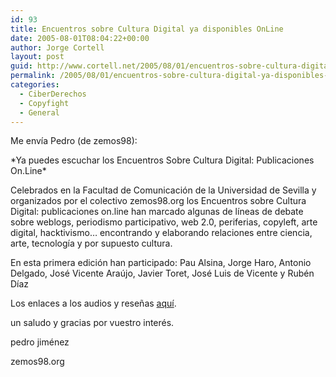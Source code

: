 ```yaml
---
id: 93
title: Encuentros sobre Cultura Digital ya disponibles OnLine
date: 2005-08-01T08:04:22+00:00
author: Jorge Cortell
layout: post
guid: http://www.cortell.net/2005/08/01/encuentros-sobre-cultura-digital-ya-disponibles-online/
permalink: /2005/08/01/encuentros-sobre-cultura-digital-ya-disponibles-online/
categories:
  - CiberDerechos
  - Copyfight
  - General
---
```

Me enví­a Pedro (de zemos98):

\*Ya puedes escuchar los Encuentros Sobre Cultura Digital: Publicaciones On.Line\*

Celebrados en la Facultad de Comunicación de la Universidad de Sevilla y organizados por el colectivo zemos98.org los Encuentros sobre Cultura Digital: publicaciones on.line han marcado algunas de lí­neas de debate sobre weblogs, periodismo participativo, web 2.0, periferias, copyleft, arte digital, hacktivismo&#8230; encontrando y elaborando relaciones entre ciencia, arte, tecnologí­a y por supuesto cultura.

En esta primera edición han participado: Pau Alsina, Jorge Haro, Antonio Delgado, José Vicente Araújo, Javier Toret, José Luis de Vicente y Rubén Dí­az

Los enlaces a los audios y reseñas [aquí­](http://www.zemos98.org/spip/article.php3?id_article=136).

un saludo y gracias por vuestro interés.
  
pedro jiménez
  
zemos98.org